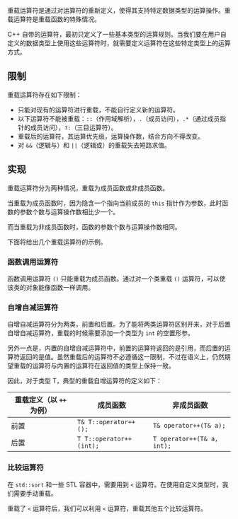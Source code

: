 重载运算符是通过对运算符的重新定义，使得其支持特定数据类型的运算操作。重载运算符是重载函数的特殊情况。

C++ 自带的运算符，最初只定义了一些基本类型的运算规则。当我们要在用户自定义的数据类型上使用这些运算符时，就需要定义运算符在这些特定类型上的运算方式。

## 限制

重载运算符存在如下限制：

- 只能对现有的运算符进行重载，不能自行定义新的运算符。
- 以下运算符不能被重载：`::`（作用域解析），`.`（成员访问），`.*`（通过成员指针的成员访问），`?:`（三目运算符）。
- 重载后的运算符，其运算优先级，运算操作数，结合方向不得改变。
- 对 `&&`（逻辑与）和 `||`（逻辑或）的重载失去短路求值。

## 实现

重载运算符分为两种情况，重载为成员函数或非成员函数。

当重载为成员函数时，因为隐含一个指向当前成员的 `this` 指针作为参数，此时函数的参数个数与运算操作数相比少一个。

而当重载为非成员函数时，函数的参数个数与运算操作数相同。

下面将给出几个重载运算符的示例。

### 函数调用运算符<span id="function"></span>

函数调用运算符 `()` 只能重载为成员函数。通过对一个类重载 `()` 运算符，可以使该类的对象能像函数一样调用。

### 自增自减运算符<span id="incdec"></span>

自增自减运算符分为两类，前置和后置。为了能将两类运算符区别开来，对于后置自增自减运算符，重载的时候需要添加一个类型为 `int` 的空置形参。

另外一点是，内置的自增自减运算符中，前置的运算符返回的是引用，而后置的运算符返回的是值。虽然重载后的运算符不必遵循这一限制，不过在语义上，仍然期望重载的运算符与内置的运算符在返回值的类型上保持一致。

因此，对于类型 T，典型的重载自增运算符的定义如下：

| 重载定义（以 `++` 为例） | 成员函数              | 非成员函数             |
| ------------------------ | --------------------- | ---------------------- |
| 前置                     | `T& T::operator++();` | `T& operator++(T& a);` |
| 后置                     | `T T::operator++(int);` | `T operator++(T& a, int);` |

### 比较运算符<span id="compare"></span>

在 `std::sort` 和一些 STL 容器中，需要用到 `<` 运算符。在使用自定义类型时，我们需要手动重载。

重载了 `<` 运算符后，我们可以利用 `<` 运算符，重载其他五个比较运算符。
